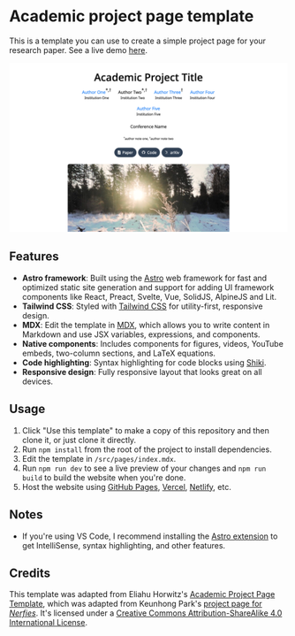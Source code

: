 # Academic project page template

This is a template you can use to create a simple project page for your research paper. See a live demo [here](https://academic-project-astro-template.vercel.app/).

![](./screenshot.png)

## Features

- **Astro framework**: Built using the [Astro](https://astro.build) web framework for fast and optimized static site generation and support for adding UI framework components like React, Preact, Svelte, Vue, SolidJS, AlpineJS and Lit.
- **Tailwind CSS**: Styled with [Tailwind CSS](https://tailwindcss.com/) for utility-first, responsive design.
- **MDX**: Edit the template in [MDX](https://mdxjs.com/), which allows you to write content in Markdown and use JSX variables, expressions, and components.
- **Native components**: Includes components for figures, videos, YouTube embeds, two-column sections, and LaTeX equations.
- **Code highlighting**: Syntax highlighting for code blocks using [Shiki](https://shiki.matsu.io/).
- **Responsive design**: Fully responsive layout that looks great on all devices.

## Usage

1. Click "Use this template" to make a copy of this repository and then clone it, or just clone it directly.
2. Run `npm install` from the root of the project to install dependencies.
3. Edit the template in `/src/pages/index.mdx`.
4. Run `npm run dev` to see a live preview of your changes and `npm run build` to build the website when you're done.
5. Host the website using [GitHub Pages](https://pages.github.com/), [Vercel](https://vercel.com), [Netlify](https://www.netlify.com/), etc.

## Notes

- If you're using VS Code, I recommend installing the [Astro extension](https://marketplace.visualstudio.com/items?itemName=astro-build.astro-vscode) to get IntelliSense, syntax highlighting, and other features.

## Credits

This template was adapted from Eliahu Horwitz's [Academic Project Page Template](https://github.com/eliahuhorwitz/Academic-project-page-template), which was adapted from Keunhong Park's [project page for _Nerfies_](https://nerfies.github.io/). It's licensed under a [Creative Commons Attribution-ShareAlike 4.0 International License](http://creativecommons.org/licenses/by-sa/4.0/).
